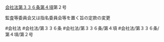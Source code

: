 [会社法第３３６条第４項](会社法＿＿＿＿第３３６条第４項)第２号

監査等委員会又は指名委員会等を置く旨の定款の変更


#会社法
#会社法/第３３６条
#会社法/第３３６条/第４項
#会社法/第３３６条/第４項/第２号
